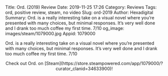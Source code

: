 Title: Ord. (2019) Review
Date: 2019-11-25 17:26
Category: Reviews
Tags: ord, positive review, steam, no video
Slug: ord-2019
Author: Hexadigital
Summary: Ord. is a really interesting take on a visual novel where you’re presented with many choices, but minimal responses. It’s very well done and I drank too much coffee my first time. 7/10
og_image: images/steam/1079000.jpg
Appid: 1079000

Ord. is a really interesting take on a visual novel where you’re presented with many choices, but minimal responses. It’s very well done and I drank too much coffee my first time. 7/10

<center>Check out Ord. on [Steam](https://store.steampowered.com/app/1079000/?curator_clanid=34633900)!</center>